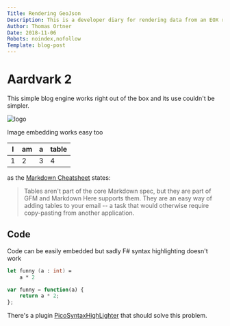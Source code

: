 ```yaml
---
Title: Rendering GeoJson
Description: This is a developer diary for rendering data from an EOX rest service, that serves geojson describing Sentinel2 satellite images.
Author: Thomas Ortner
Date: 2018-11-06
Robots: noindex,nofollow
Template: blog-post
---
```

# Aardvark 2
This simple blog engine works right out of the box and its use couldn't be simpler.

![logo](http://aardvark.awx.at/themes/default/img/aardvark.svg "This is Aardvark")

Image embedding works easy too

 I   	| am  	| a  	| table 
 --- 	| --- 	| --- 	| ---
 1 		| 2  	| 3		| 4    
 
as the [Markdown Cheatsheet](https://github.com/adam-p/markdown-here/wiki/Markdown-Cheatsheet#tables) states:
> Tables aren't part of the core Markdown spec, but they are part of GFM and Markdown Here supports them. They are an easy way of adding tables to your email -- a task that would otherwise require copy-pasting from another application.
 
## Code
Code can be easily embedded but sadly F# syntax highlighting doesn't work
```fsharp
let funny (a : int) =
	a * 2

```

```javascript
var funny = function(a) {
	return a * 2;
};

```

There's a plugin [PicoSyntaxHighLighter](https://github.com/bricebou/PicoSyntaxHighlighter) that should solve this problem.